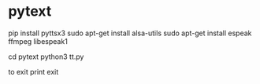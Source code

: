 # pytext

pip install pyttsx3
sudo apt-get install alsa-utils
sudo apt-get install espeak ffmpeg libespeak1

cd pytext
python3 tt.py

to exit print exit
